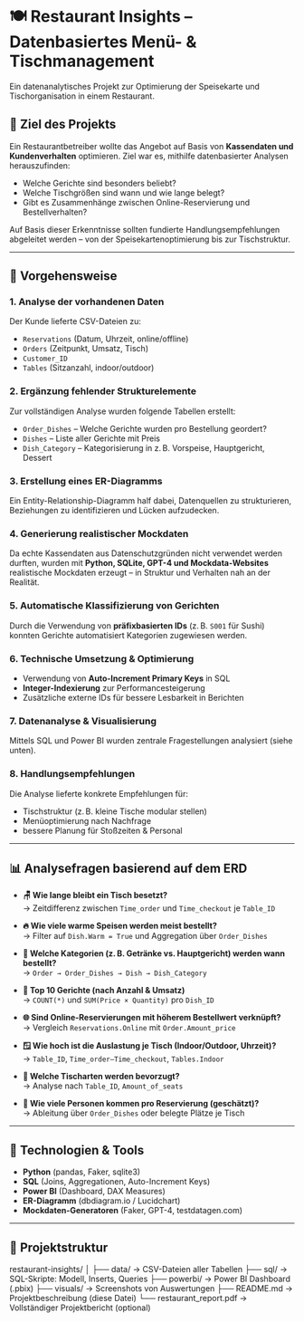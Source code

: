 # 🍽️ Restaurant Insights – Datenbasiertes Menü- & Tischmanagement

Ein datenanalytisches Projekt zur Optimierung der Speisekarte und Tischorganisation in einem Restaurant.

## 🎯 Ziel des Projekts

Ein Restaurantbetreiber wollte das Angebot auf Basis von **Kassendaten und Kundenverhalten** optimieren. Ziel war es, mithilfe datenbasierter Analysen herauszufinden:

- Welche Gerichte sind besonders beliebt?
- Welche Tischgrößen sind wann und wie lange belegt?
- Gibt es Zusammenhänge zwischen Online-Reservierung und Bestellverhalten?

Auf Basis dieser Erkenntnisse sollten fundierte Handlungsempfehlungen abgeleitet werden – von der Speisekartenoptimierung bis zur Tischstruktur.

---

## 🧠 Vorgehensweise

### 1. Analyse der vorhandenen Daten
Der Kunde lieferte CSV-Dateien zu:
- `Reservations` (Datum, Uhrzeit, online/offline)
- `Orders` (Zeitpunkt, Umsatz, Tisch)
- `Customer_ID`
- `Tables` (Sitzanzahl, indoor/outdoor)

### 2. Ergänzung fehlender Strukturelemente
Zur vollständigen Analyse wurden folgende Tabellen erstellt:
- `Order_Dishes` – Welche Gerichte wurden pro Bestellung geordert?
- `Dishes` – Liste aller Gerichte mit Preis
- `Dish_Category` – Kategorisierung in z. B. Vorspeise, Hauptgericht, Dessert

### 3. Erstellung eines ER-Diagramms
Ein Entity-Relationship-Diagramm half dabei, Datenquellen zu strukturieren, Beziehungen zu identifizieren und Lücken aufzudecken.

### 4. Generierung realistischer Mockdaten
Da echte Kassendaten aus Datenschutzgründen nicht verwendet werden durften, wurden mit **Python, SQLite, GPT-4 und Mockdata-Websites** realistische Mockdaten erzeugt – in Struktur und Verhalten nah an der Realität.

### 5. Automatische Klassifizierung von Gerichten
Durch die Verwendung von **präfixbasierten IDs** (z. B. `S001` für Sushi) konnten Gerichte automatisiert Kategorien zugewiesen werden.

### 6. Technische Umsetzung & Optimierung
- Verwendung von **Auto-Increment Primary Keys** in SQL
- **Integer-Indexierung** zur Performancesteigerung
- Zusätzliche externe IDs für bessere Lesbarkeit in Berichten

### 7. Datenanalyse & Visualisierung
Mittels SQL und Power BI wurden zentrale Fragestellungen analysiert (siehe unten).

### 8. Handlungsempfehlungen
Die Analyse lieferte konkrete Empfehlungen für:
- Tischstruktur (z. B. kleine Tische modular stellen)
- Menüoptimierung nach Nachfrage
- bessere Planung für Stoßzeiten & Personal

---

## 📊 Analysefragen basierend auf dem ERD

- **🪑 Wie lange bleibt ein Tisch besetzt?**  
  → Zeitdifferenz zwischen `Time_order` und `Time_checkout` je `Table_ID`

- **🔥 Wie viele warme Speisen werden meist bestellt?**  
  → Filter auf `Dish.Warm = True` und Aggregation über `Order_Dishes`

- **🍷 Welche Kategorien (z. B. Getränke vs. Hauptgericht) werden wann bestellt?**  
  → `Order → Order_Dishes → Dish → Dish_Category`

- **🥇 Top 10 Gerichte (nach Anzahl & Umsatz)**  
  → `COUNT(*)` und `SUM(Price × Quantity)` pro `Dish_ID`

- **🌐 Sind Online-Reservierungen mit höherem Bestellwert verknüpft?**  
  → Vergleich `Reservations.Online` mit `Order.Amount_price`

- **🪟 Wie hoch ist die Auslastung je Tisch (Indoor/Outdoor, Uhrzeit)?**  
  → `Table_ID`, `Time_order–Time_checkout`, `Tables.Indoor`

- **👥 Welche Tischarten werden bevorzugt?**  
  → Analyse nach `Table_ID`, `Amount_of_seats`

- **📆 Wie viele Personen kommen pro Reservierung (geschätzt)?**  
  → Ableitung über `Order_Dishes` oder belegte Plätze je Tisch

---

## 🧰 Technologien & Tools

- **Python** (pandas, Faker, sqlite3)
- **SQL** (Joins, Aggregationen, Auto-Increment Keys)
- **Power BI** (Dashboard, DAX Measures)
- **ER-Diagramm** (dbdiagram.io / Lucidchart)
- **Mockdaten-Generatoren** (Faker, GPT-4, testdatagen.com)

---

## 📁 Projektstruktur

restaurant-insights/
│
├── data/ → CSV-Dateien aller Tabellen
├── sql/ → SQL-Skripte: Modell, Inserts, Queries
├── powerbi/ → Power BI Dashboard (.pbix)
├── visuals/ → Screenshots von Auswertungen
├── README.md → Projektbeschreibung (diese Datei)
└── restaurant_report.pdf → Vollständiger Projektbericht (optional)
